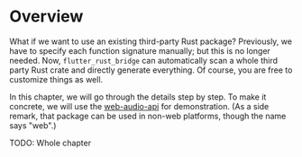 # Overview

What if we want to use an existing third-party Rust package?
Previously, we have to specify each function signature manually; but this is no longer needed.
Now, `flutter_rust_bridge` can automatically scan a whole third party Rust crate and directly generate everything.
Of course, you are free to customize things as well.

In this chapter, we will go through the details step by step.
To make it concrete, we will use the [web-audio-api](https://crates.io/crates/web-audio-api) for demonstration.
(As a side remark, that package can be used in non-web platforms, though the name says "web".)

TODO: Whole chapter
